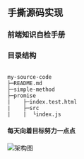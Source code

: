 ## 手撕源码实现


### 前端知识自检手册


### 目录结构
```

my-source-code
├─README.md
├─simple-method
├─promise
|    ├─index.test.html
|    ├─src
|    |  └index.js

```

#### 每天向着目标努力一点点 
![架构图](https://user-gold-cdn.xitu.io/2019/4/26/16a55401a0516a6d?imageView2/0/w/1280/h/960/format/webp/ignore-error/1)